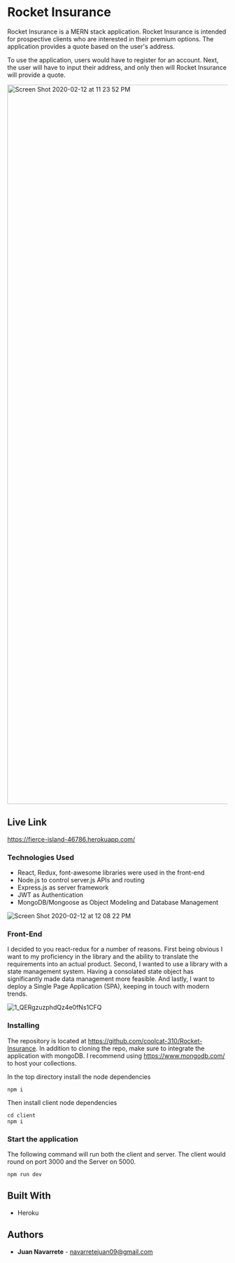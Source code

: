 # Rocket Insurance

Rocket Insurance is a MERN stack application. 
Rocket Insurance is intended for prospective clients who are interested in their premium options. The application provides a quote based on the user's address.

To use the application, users would have to register for an account. Next, the user will have to input their address, and only then will Rocket Insurance will provide a quote. 

<img width="1645" alt="Screen Shot 2020-02-12 at 11 23 52 PM" src="https://user-images.githubusercontent.com/16736074/74410803-c885f980-4dee-11ea-9fb1-1380a868acb4.png">


## Live Link

https://fierce-island-46786.herokuapp.com/

### Technologies Used

 * React, Redux, font-awesome libraries were used in the front-end 
 * Node.js to control server.js APIs and routing
 * Express.js as server framework
 * JWT as Authentication
 * MongoDB/Mongoose as Object Modeling and Database Management 
 
 ![Screen Shot 2020-02-12 at 12 08 22 PM](https://user-images.githubusercontent.com/16736074/74373518-7d89c900-4d91-11ea-9fe2-6dc48c0f60a7.png)

### Front-End

I decided to you react-redux for a number of reasons. First being obvious I want to my proficiency in the library and the ability to translate the requirements into an actual product. Second, I wanted to use a library with a state management system. Having a consolated state object has significantly made data management more feasible.  And lastly, I want to deploy a Single Page Application (SPA), keeping in touch with modern trends. 

![1_QERgzuzphdQz4e0fNs1CFQ](https://user-images.githubusercontent.com/16736074/74459985-0ad82680-4e41-11ea-83c8-f2be859772c8.gif)

### Installing

The repository is located at https://github.com/coolcat-310/Rocket-Insurance. 
In addition to cloning the repo, make sure to integrate the application with mongoDB.
I recommend using https://www.mongodb.com/ to host your collections.

In the top directory install the node dependencies 

```
npm i
```

Then install client node dependencies 

```
cd client
npm i
```


### Start the application

The following command will run both the client and server. The client would round on port 3000 and the Server on 5000.

```
npm run dev
```

## Built With

* Heroku

## Authors

* **Juan Navarrete** - navarretejuan09@gmail.com

